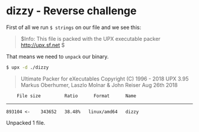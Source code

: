 # dizzy - Reverse challenge

First of all we run `$ strings` on our file and we see this: 
> $Info: This file is packed with the UPX executable packer http://upx.sf.net $  

That means we need to `unpack` our binary.
```sh
$ upx -d ./dizzy
```

> Ultimate Packer for eXecutables
                          Copyright (C) 1996 - 2018
UPX 3.95        Markus Oberhumer, Laszlo Molnar & John Reiser   Aug 26th 2018

        File size         Ratio      Format      Name
   --------------------   ------   -----------   -----------
    893104 <-    343652   38.48%   linux/amd64   dizzy

Unpacked 1 file.
